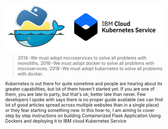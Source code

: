 ![alt text](images/banner.png)

> 2014 - We must adopt microservices to solve all problems with monoliths.
> 2016 - We must adopt docker to solve all problems with microservices.
> 2018 - We must adopt kubernetes to solve all problems with docker.

Kubernetes is out there for quite sometime and people are hearing about its greater capabilities, but lot of them haven't started yet. If you are one of them, you are late to party, but that's ok; better late than never. Few developers I spoke with says there is no proper guide available (we can find lot of good articles spread across multiple websites than in a single place) or they fear starting something new.
In this how-to, I am aiming to cover step by step instructions on building Containerized Flask Application Using Dockers and deploying it to IBM cloud Kubernetes Service
